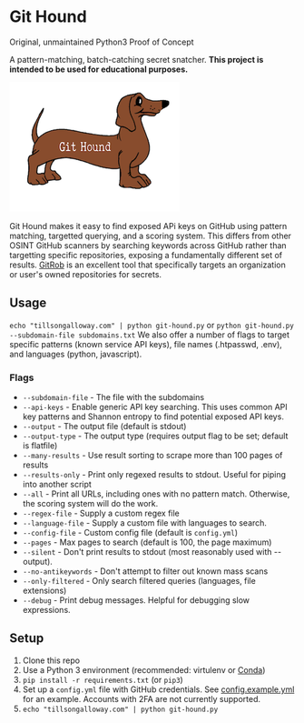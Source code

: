 # Git Hound

Original, unmaintained Python3 Proof of Concept

A pattern-matching, batch-catching secret snatcher.
**This project is intended to be used for educational purposes.**

![Git Hound](assets/logo.png)

Git Hound makes it easy to find exposed APi keys on GitHub using pattern matching, targetted querying, and a scoring system. This differs from other OSINT GitHub scanners by searching keywords across GitHub rather than targetting specific repositories, exposing a fundamentally different set of results. [GitRob](https://github.com/michenriksen/gitrob) is an excellent tool that specifically targets an organization or user's owned repositories for secrets.

## Usage

`echo "tillsongalloway.com" | python git-hound.py` or `python git-hound.py --subdomain-file subdomains.txt`
We also offer a number of flags to target specific patterns (known service API keys), file names (.htpasswd, .env), and languages (python, javascript).

### Flags

* `--subdomain-file` - The file with the subdomains
* `--api-keys` - Enable generic API key searching. This uses common API key patterns and Shannon entropy to find potential exposed API keys.
* `--output` - The output file (default is stdout)
* `--output-type` - The output type (requires output flag to be set; default is flatfile)
* `--many-results` - Use result sorting to scrape more than 100 pages of results
* `--results-only` - Print only regexed results to stdout. Useful for piping into another script
* `--all` - Print all URLs, including ones with no pattern match. Otherwise, the scoring system will do the work.
* `--regex-file` - Supply a custom regex file
* `--language-file` - Supply a custom file with languages to search.
* `--config-file` - Custom config file (default is `config.yml`)
* `--pages` - Max pages to search (default is 100, the page maximum)
* `--silent` - Don't print results to stdout (most reasonably used with --output).
* `--no-antikeywords` - Don't attempt to filter out known mass scans
* `--only-filtered` - Only search filtered queries (languages, file extensions)
* `--debug` - Print debug messages. Helpful for debugging slow expressions.

## Setup

1. Clone this repo
2. Use a Python 3 environment (recommended: virtulenv or [Conda](https://docs.conda.io/en/latest/))
3. `pip install -r requirements.txt` (or `pip3`)
4. Set up a `config.yml` file with GitHub credentials. See [config.example.yml](config.example.yml) for an example. Accounts with 2FA are not currently supported.
5. `echo "tillsongalloway.com" | python git-hound.py`
